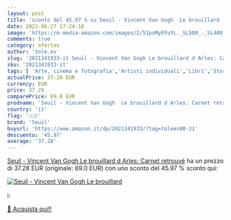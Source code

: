 ```yaml
---
layout: post
title: 'sconto del 45.97 % su Seuil - Vincent Van Gogh  Le brouillard   '
date: 2021-06-27 17:24:18
image: 'https://m.media-amazon.com/images/I/51poMyEFuYL._SL500_._SL400_.jpg'
comments: true
category: ofertas
author: 'tole.es'
slug: '2021341933-it Seuil - Vincent Van Gogh Le brouillard d Arles: Carnet...'
sku: '2021341933-it'
tags: [ 'Arte, cinema e fotografia','Artisti individuali','Libri','Storia dellarte','Storia dellarte per temi e concetti','Storia dellarte, teoria e critica','seuil', ]
actualPrice: 37.28 EUR
currency: EUR
price: 37.28
comparePrice: 69.0 EUR
prodname: 'Seuil - Vincent Van Gogh  Le brouillard d Arles: Carnet retrouvé'
country: 'it'
flag: '🇮🇹'
brand: 'Seuil'
buyurl: 'https://www.amazon.it/dp/2021341933/?tag=tolees00-21'
descuento: '45.97'
average: '37.28'
---
```


[Seuil - Vincent Van Gogh  Le brouillard d Arles: Carnet retrouvé](https://www.amazon.it/dp/2021341933/?tag=tolees00-21) ha un prezzo di 37.28 EUR (originale: 69.0 EUR) con uno sconto del 45.97 % sconto qui:

[![Seuil - Vincent Van Gogh  Le brouillard ](https://m.media-amazon.com/images/I/51poMyEFuYL._SL500_._SL400_.jpg)](https://www.amazon.it/dp/2021341933/?tag=tolees00-21)

ℹ️:


[🛒 Acquista qui!!](https://www.amazon.it/dp/2021341933/?tag=tolees00-21)
